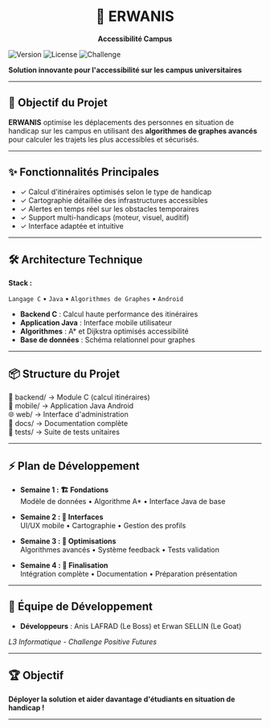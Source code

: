 <h1 align="center">🚀 ERWANIS</h1>
<p align="center"><b>Accessibilité Campus</b></p>

![Version](https://img.shields.io/badge/version-1.0.0-blue)
![License](https://img.shields.io/badge/license-MIT-green)
![Challenge](https://img.shields.io/badge/Challenge-Positive%20Futures-orange)

**Solution innovante pour l'accessibilité sur les campus universitaires**

---

## 🎯 Objectif du Projet

**ERWANIS** optimise les déplacements des personnes en situation de handicap sur les campus en utilisant des **algorithmes de graphes avancés** pour calculer les trajets les plus accessibles et sécurisés.

---

## ✨ Fonctionnalités Principales

- ✓ Calcul d'itinéraires optimisés selon le type de handicap  
- ✓ Cartographie détaillée des infrastructures accessibles  
- ✓ Alertes en temps réel sur les obstacles temporaires  
- ✓ Support multi-handicaps (moteur, visuel, auditif)  
- ✓ Interface adaptée et intuitive  

---

## 🛠️ Architecture Technique

**Stack :**  

`Langage C` • `Java` • `Algorithmes de Graphes` • `Android`

- **Backend C** : Calcul haute performance des itinéraires  
- **Application Java** : Interface mobile utilisateur  
- **Algorithmes** : A* et Dijkstra optimisés accessibilité  
- **Base de données** : Schéma relationnel pour graphes  

---

## 📦 Structure du Projet

📂 backend/ → Module C (calcul itinéraires)</br>
📱 mobile/ → Application Java Android</br>
🌐 web/ → Interface d'administration</br>
📖 docs/ → Documentation complète</br>
🧪 tests/ → Suite de tests unitaires</br>


---

## ⚡ Plan de Développement

- **Semaine 1 : 🏗️ Fondations**  
  Modèle de données • Algorithme A* • Interface Java de base  

- **Semaine 2 : 🎨 Interfaces**  
  UI/UX mobile • Cartographie • Gestion des profils  

- **Semaine 3 : 🔧 Optimisations**  
  Algorithmes avancés • Système feedback • Tests validation  

- **Semaine 4 : 🚀 Finalisation**  
  Intégration complète • Documentation • Préparation présentation  

---

## 👥 Équipe de Développement

- **Développeurs** : Anis LAFRAD (Le Boss) et Erwan SELLIN (Le Goat)

*L3 Informatique - Challenge Positive Futures*

---

## 🏆 Objectif

**Déployer la solution et aider davantage d'étudiants en situation de handicap !**

---
